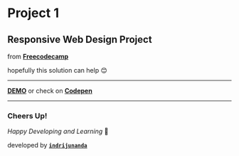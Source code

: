 # Project 1

## Responsive Web Design Project

from **[Freecodecamp](https://www.freecodecamp.org/)**

hopefully this solution can help 😊

-------------------

**[DEMO](https://indrijunanda.github.io/tributepage-fcc/)** or check on **[Codepen](https://codepen.io/indrijunanda/pen/OKxOom)**

-------------------

### Cheers Up!

*Happy Developing and Learning* 💪



developed by **[`indrijunanda`](https://indrijunanda.gitlab.io/)**